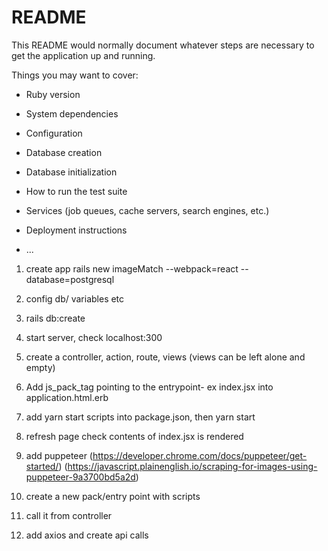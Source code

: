 # README

This README would normally document whatever steps are necessary to get the
application up and running.

Things you may want to cover:

* Ruby version

* System dependencies

* Configuration

* Database creation

* Database initialization

* How to run the test suite

* Services (job queues, cache servers, search engines, etc.)

* Deployment instructions

* ...


1. create app
rails new imageMatch --webpack=react --database=postgresql

2. config db/ variables etc

3. rails db:create

4. start server, check localhost:300

5. create a controller, action, route, views (views can be left alone and empty)

6. Add js_pack_tag pointing to the entrypoint- ex index.jsx into application.html.erb

7. add yarn start scripts into package.json, then yarn start

8. refresh page check contents of index.jsx is rendered

9. add puppeteer (https://developer.chrome.com/docs/puppeteer/get-started/)
  (https://javascript.plainenglish.io/scraping-for-images-using-puppeteer-9a3700bd5a2d)

10. create a new pack/entry point with scripts

11. call it from controller

12. add axios and create api calls